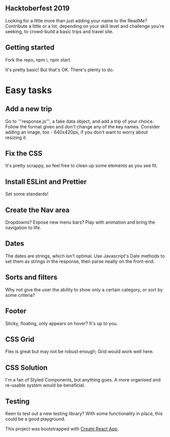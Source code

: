 

## Hacktoberfest 2019

Looking for a little more than just adding your name to the ReadMe? Contribute a little or a lot, depending on your skill level and challenge you're seeking, to crowd-build a basic trips and travel site.

## Getting started

Fork the repo, npm i, npm start.

It's pretty basic! But that's OK. There's plenty to do.

# Easy tasks

## Add a new trip

Go to '''response.js''', a fake data object, and add a trip of your choice. Follow the format given and don't change any of the key names. Consider adding an image, too - 640x420px, if you don't want to worry about resizing it.

## Fix the CSS

It's pretty scrappy, so feel free to clean up some elements as you see fit.

## Install ESLint and Prettier

Set some standards!

## Create the Nav area

Dropdowns? Expose new menu bars? Play with animation and bring the navigation to life.

## Dates

The dates are strings, which isn't optimal. Use Javascript's Date methods to set them as strings in the response, then parse neatly on the front-end.

## Sorts and filters

Why not give the user the ability to show only a certain category, or sort by some criteria?

## Footer

Sticky, floating, only appears on hover? It's up to you.

## CSS Grid

Flex is great but may not be robust enough; Grid would work well here.

## CSS Solution

I'm a fan of Styled Components, but anything goes. A more organised and re-usable system would be beneficial.

## Testing

Keen to test out a new testing library? With some functionality in place, this could be a good playground.











This project was bootstrapped with [Create React App](https://github.com/facebook/create-react-app).